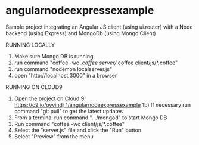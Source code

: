 angularnodeexpressexample
=========================

Sample project integrating an Angular JS client (using ui.router) with a Node backend (using Express) and MongoDb (using Mongo Client) 

RUNNING LOCALLY
1) Make sure Mongo DB is running
2) run command "coffee -wc *.coffee server/*.coffee client/js/*.coffee"
3) run command "nodemon localserver.js"
4) open "http://localhost:3000" in a browser

RUNNING ON CLOUD9
1) Open the project on Cloud 9: https://c9.io/oyvindj_1/angularnodeexpressexample
1b) If necessary run command "git pull" to get the latest updates
2) From a terminal run command ". ./mongod" to start Mongo DB
3) Run command "coffee -wc client/js/*.coffee"
4) Select the "server.js" file and click the "Run" button
5) Select "Preview" from the menu
